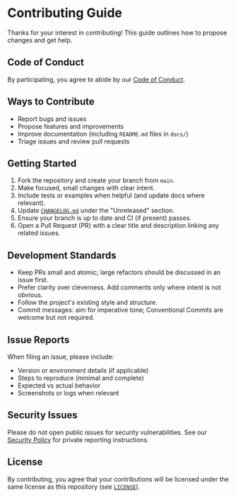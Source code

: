 # Contributing Guide

Thanks for your interest in contributing! This guide outlines how to propose changes and get help.

## Code of Conduct

By participating, you agree to abide by our [Code of Conduct](./CODE_OF_CONDUCT.md).

## Ways to Contribute

- Report bugs and issues
- Propose features and improvements
- Improve documentation (including `README.md` files in `docs/`)
- Triage issues and review pull requests

## Getting Started

1. Fork the repository and create your branch from `main`.
2. Make focused, small changes with clear intent.
3. Include tests or examples when helpful (and update docs where relevant).
4. Update [`CHANGELOG.md`](./CHANGELOG.md) under the "Unreleased" section.
5. Ensure your branch is up to date and CI (if present) passes.
6. Open a Pull Request (PR) with a clear title and description linking any related issues.

## Development Standards

- Keep PRs small and atomic; large refactors should be discussed in an issue first.
- Prefer clarity over cleverness. Add comments only where intent is not obvious.
- Follow the project's existing style and structure.
- Commit messages: aim for imperative tone; Conventional Commits are welcome but not required.

## Issue Reports

When filing an issue, please include:

- Version or environment details (if applicable)
- Steps to reproduce (minimal and complete)
- Expected vs actual behavior
- Screenshots or logs when relevant

## Security Issues

Please do not open public issues for security vulnerabilities. See our [Security Policy](./SECURITY.md) for private reporting instructions.

## License

By contributing, you agree that your contributions will be licensed under the same license as this repository (see [`LICENSE`](./LICENSE)).